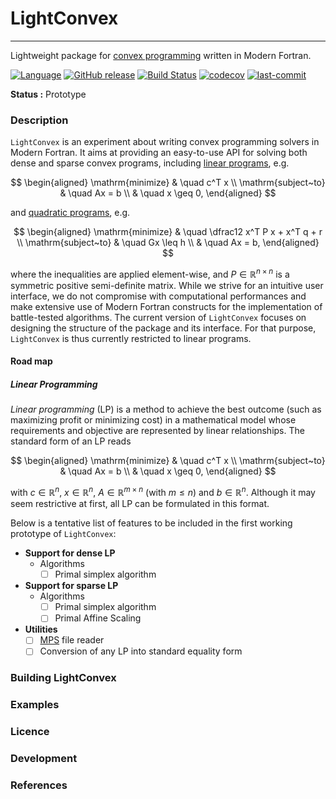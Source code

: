 # LightConvex

---

Lightweight package for [convex programming](https://en.wikipedia.org/wiki/Convex_optimization) written in Modern Fortran.

[![Language](https://img.shields.io/badge/-Fortran-734f96?logo=fortran&logoColor=white)](https://github.com/topics/fortran)
[![GitHub release](https://img.shields.io/github/release/loiseaujc/LightConvex.svg)](https://github.com/loiseaujc/LightConvex/releases/latest)
[![Build Status](https://github.com/loiseaujc/LightConvex/actions/workflows/ci.yml/badge.svg)](https://github.com/loiseaujc/LightConvex/actions)
[![codecov](https://codecov.io/gh/loiseaujc/LightConvex/branch/main/graph/badge.svg)](https://codecov.io/gh/loiseaujc/LightConvex)
[![last-commit](https://img.shields.io/github/last-commit/loiseaujc/LightConvex)](https://github.com/loiseaujc/LightConvex/commits/main)

**Status :** Prototype

### Description

`LightConvex` is an experiment about writing convex programming solvers in Modern Fortran. It aims at providing an easy-to-use API for solving both dense and sparse convex programs, including [linear programs](https://en.wikipedia.org/wiki/Linear_programming), e.g.

$$
\begin{aligned}
    \mathrm{minimize}   &   \quad   c^T x \\
    \mathrm{subject~to} &   \quad   Ax = b \\
                        &   \quad   x \geq 0,
\end{aligned}
$$

and [quadratic programs](https://en.wikipedia.org/wiki/Quadratic_programming), e.g.

$$
\begin{aligned}
    \mathrm{minimize}   &   \quad   \dfrac12 x^T P x + x^T q + r \\
    \mathrm{subject~to} &   \quad   Gx \leq h \\
                        &   \quad   Ax = b,
\end{aligned}
$$

where the inequalities are applied element-wise, and $P \in \mathbb{R}^{n \times n}$ is a symmetric positive semi-definite matrix.
While we strive for an intuitive user interface, we do not compromise with computational performances and make extensive use of Modern Fortran constructs for the implementation of battle-tested algorithms. The current version of `LightConvex` focuses on designing the structure of the package and its interface. For that purpose, `LightConvex` is thus currently restricted to linear programs.


#### Road map

##### Linear Programming

*Linear programming* (LP) is a method to achieve the best outcome (such as maximizing profit or minimizing cost) in a mathematical model whose requirements and objective are represented by linear relationships. The standard form of an LP reads

$$
\begin{aligned}
    \mathrm{minimize}   &   \quad   c^T x   \\
    \mathrm{subject~to} &   \quad   Ax = b  \\
                        &   \quad   x \geq 0,
\end{aligned}
$$

with $c \in \mathbb{R}^n$, $x \in \mathbb{R}^n$, $A \in \mathbb{R}^{m \times n}$ (with $m \leq n$) and $b \in \mathbb{R}^n$. Although it may seem restrictive at first, all LP can be formulated in this format.

Below is a tentative list of features to be included in the first working prototype of `LightConvex`:
- **Support for dense LP**
    - Algorithms
        - [ ] Primal simplex algorithm
- **Support for sparse LP**
    - Algorithms
        - [ ] Primal simplex algorithm
        - [ ] Primal Affine Scaling
- **Utilities**
    - [ ] [MPS](https://en.wikipedia.org/wiki/MPS_(format)) file reader
    - [ ] Conversion of any LP into standard equality form

### Building LightConvex

### Examples

### Licence

### Development

### References
